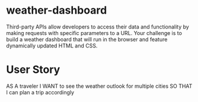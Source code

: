 # weather-dashboard
Third-party APIs allow developers to access their data and functionality by making requests with specific parameters to a URL. Your challenge is to build a weather dashboard that will run in the browser and feature dynamically updated HTML and CSS.
# User Story
AS A traveler
I WANT to see the weather outlook for multiple cities
SO THAT I can plan a trip accordingly

